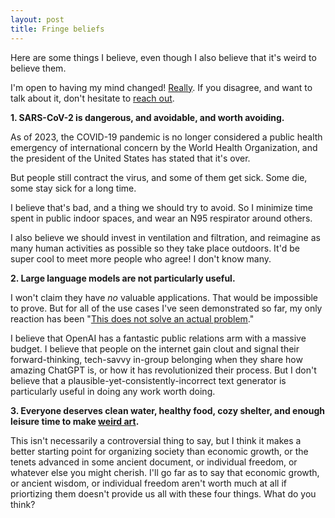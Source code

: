 ```yaml
---
layout: post
title: Fringe beliefs
---
```


Here are some things I believe, even though I also believe that it's weird to believe them. 

I'm open to having my mind changed! [Really](https://garden.briandavidhall.com/keep-track-of-things-you-change-your-mind-about). If you disagree, and want to talk about it, don't hesitate to [reach out](/contact).

**1. SARS-CoV-2 is dangerous, and avoidable, and worth avoiding.** 

As of 2023, the COVID-19 pandemic is no longer considered a public health emergency of international concern by the World Health Organization, and the president of the United States has stated that it's over. 

But people still contract the virus, and some of them get sick. Some die, some stay sick for a long time. 

I believe that's bad, and a thing we should try to avoid. So I minimize time spent in public indoor spaces, and wear an N95 respirator around others.

I also believe we should invest in ventilation and filtration, and reimagine as many human activities as possible so they take place outdoors. It'd be super cool to meet more people who agree! I don't know many.

**2. Large language models are not particularly useful.** 

I won't claim they have _no_ valuable applications. That would be impossible to prove. But for all of the use cases I've seen demonstrated so far, my only reaction has been "[This does not solve an actual problem](https://garden.briandavidhall.com/technology-doesn-t-necessarily-solve-a-real-problem)."

I believe that OpenAI has a fantastic public relations arm with a massive budget. I believe that people on the internet gain clout and signal their forward-thinking, tech-savvy in-group belonging when they share how amazing ChatGPT is, or how it has revolutionized their process. But I don't believe that a plausible-yet-consistently-incorrect text generator is particularly useful in doing any work worth doing.

**3. Everyone deserves clean water, healthy food, cozy shelter, and enough leisure time to make [weird art](/weird-art).** 

This isn't necessarily a controversial thing to say, but I think it makes a better starting point for organizing society than economic growth, or the tenets advanced in some ancient document, or individual freedom, or whatever else you might cherish. I'll go far as to say that economic growth, or ancient wisdom, or individual freedom aren't worth much at all if priortizing them doesn't provide us all with these four things. What do you think?
